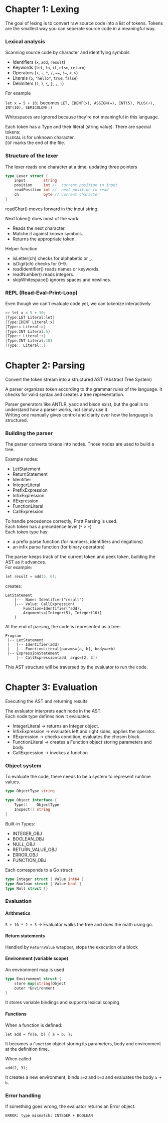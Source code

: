 # Chapter 1: Lexing

The goal of lexing is to convert raw source code into a list of tokens. Tokens are the smallest way you can seperate source code in a meaningful way.

### Lexical analysis
Scanning source code by character and identifying symbols

- Identifiers (`x`, `add`, `result`)
- Keywords (`let`, `fn`, `if`, `else`, `return`)
- Operators (`+`, `-`, `*`, `/`, `==`, `!=`, `<`, `>`)
- Literals (`5`, `"hello"`, `true`, `false`)
- Delimiters (`(`, `)`, `{`, `}`, `,`, `;`)

For example

`let x = 5 + 10;` becomes `LET, IDENT(x), ASSIGN(=), INT(5), PLUS(+), INT(10), SEMICOLON(;)`

Whitespaces are ignored because they're not meaningful in this language.

Each token has a Type and their literal (string value). There are special tokens:  
`ILLEGAL` is for unknown character.  
`EOF` marks the end of the file.

### Structure of the lexer

The lexer reads one character at a time, updating three pointers

```go
type Lexer struct {
    input        string
    position     int //  current position in input
    readPosition int //  next position to read
    ch           byte // current character
}
```

readChar() moves forward in the input string.

NextToken() does most of the work:
- Reads the next character.
- Matche it against known symbols.
- Returns the appropriate token.

Helper function
- isLetter(ch) checks for alphabetic or _.
- isDigit(ch) checks for 0–9.
- readIdentifier() reads names or keywords.
- readNumber() reads integers.
- skipWhitespace() ignores spaces and newlines.

### REPL (Read-Eval-Print-Loop)
Even though we can't evaluate code yet, we can tokenize interactively
```go
>> let x = 5 + 10;
{Type:LET Literal:let}
{Type:IDENT Literal:x}
{Type:= Literal:=}
{Type:INT Literal:5}
{Type:+ Literal:+}
{Type:INT Literal:10}
{Type:; Literal:;}
```

# Chapter 2: Parsing
Convert the token stream into a structured AST (Abstract Tree System)

A parser organizes token according to the grammar rules of the language. It checks for valid syntax and creates a tree representation.

Parser generators like ANTLR, yacc and bison exist, but the goal is to understand how a parser works, not simply use it.  
Writing one manually gives control and clarity over how the language is structured.

### Building the parser

The parser converts tokens into nodes. Those nodes are used to build a tree.  

Example nodes:
- LetStatement
- ReturnStatement
- Identifier
- IntegerLiteral
- PrefixExpression
- InfixExpression
- IfExpression
- FunctionLiteral
- CallExpression

To handle precedence correctly, Pratt Parsing is used.  
Each token has a precedence level (`*` > `+`)  
Each token type has:
- a prefix parse function (for numbers, identifiers and negations)
- an infix parse function (for binary operators)

The parser keeps track of the current token and peek token, building the AST as it advances.  
For example:
```go
let result = add(5, 6);
```
creates:
```
LetStatement
    |--- Name: Identifier("result")
    |--- Value: CallExpression(
        Function=Identifier("add),
        Arguments=[Integer(5), Integer(10)]
    )
```

At the end of parsing, the code is represented as a tree:
```
Program
 |-- LetStatement
 |   |-- Identifier(add)
 |   |-- FunctionLiteral(params=[a, b], body=a+b)
 |-- ExpressionStatement
     |-- CallExpression(add, args=[2, 3])
```

This AST structure will be traversed by the evaluator to run the code.


# Chapter 3: Evaluation
Executing the AST and returning results

The evaluator interprets each node in the AST.  
Each node type defines how it evaluates.

- IntegerLiteral → returns an Integer object.
- InfixExpression → evaluates left and right sides, applies the operator.
- IfExpression → checks condition, evaluates the chosen block.
- FunctionLiteral → creates a Function object storing parameters and body.
- CallExpression → invokes a function

### Object system

To evaluate the code, there needs to be a system to represent runtime values.
```go
type ObjectType string

type Object interface {
    Type()    ObjectType
    Inspect() string
}
```
Built-in Types:

- INTEGER_OBJ
- BOOLEAN_OBJ
- NULL_OBJ
- RETURN_VALUE_OBJ
- ERROR_OBJ
- FUNCTION_OBJ

Each corresponds to a Go struct:
```go
type Integer struct { Value int64 }
type Boolean struct { Value bool }
type Null struct {}
```

### Evaluation
#### Arithmetics
`5 + 10 * 2 + 3` -> Evaluator walks the tree and does the math using go.

#### Return statements
Handled by `ReturnValue` wrapper, stops the execution of a block

#### Environment (variable scope)
An environment map is used
```go
type Environment struct {
    store map[string]Object
    outer *Environment
}
```

It stores variable bindings and supports lexical scoping

#### Functions
When a function is defined:  
```
let add = fn(a, b) { a + b; };
```
It becomes a `Function` object storing its parameters, body and environment at the definition time.

When called
```
add(2, 3);
```
It creates a new environment, binds `a=2` and `b=3` and evaluates the body `a + b`.

### Error handling
If something goes wrong, the evaluator returns an Error object.
```log
ERROR: type mismatch: INTEGER + BOOLEAN
```